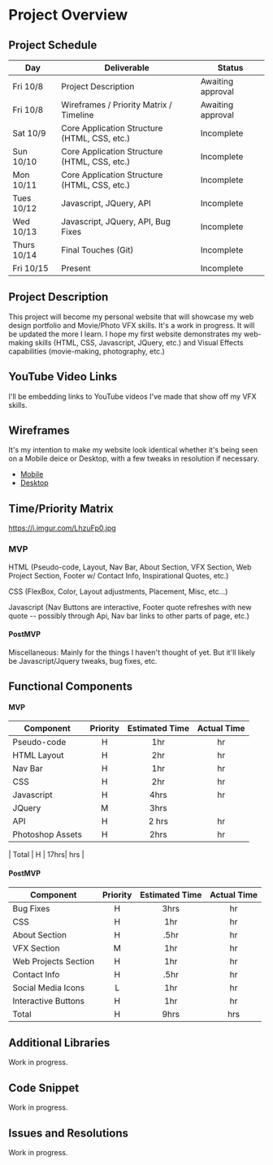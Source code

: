 # Project Overview


## Project Schedule

|  Day | Deliverable | Status
|---|---| ---|
|Fri 10/8| Project Description | Awaiting approval
|Fri 10/8| Wireframes / Priority Matrix / Timeline | Awaiting approval
|Sat 10/9| Core Application Structure (HTML, CSS, etc.) | Incomplete
|Sun 10/10| Core Application Structure (HTML, CSS, etc.) | Incomplete
|Mon 10/11| Core Application Structure (HTML, CSS, etc.) | Incomplete
|Tues 10/12| Javascript, JQuery, API | Incomplete
|Wed 10/13| Javascript, JQuery, API, Bug Fixes | Incomplete
|Thurs 10/14| Final Touches (Git) | Incomplete
|Fri 10/15| Present | Incomplete


## Project Description

This project will become my personal website that will showcase my web design portfolio and Movie/Photo VFX skills. It's a work in progress. It will be updated the more I learn. I hope my first website demonstrates my web-making skills (HTML, CSS, Javascript, JQuery, etc.) and Visual Effects capabilities (movie-making, photography, etc.)

## YouTube Video Links

I'll be embedding links to YouTube videos I've made that show off my VFX skills.

## Wireframes

It's my intention to make my website look identical whether it's being seen on a Mobile deice or Desktop, with a few tweaks in resolution if necessary. 

- [Mobile](https://i.imgur.com/jdrJgAu.jpg)
- [Desktop](https://i.imgur.com/jdrJgAu.jpg)


## Time/Priority Matrix 

https://i.imgur.com/LhzuFp0.jpg


### MVP

HTML (Pseudo-code, Layout, Nav Bar, About Section, VFX Section, Web Project Section, Footer w/ Contact Info, Inspirational Quotes, etc.)

CSS (FlexBox, Color, Layout adjustments, Placement, Misc, etc...)

Javascript (Nav Buttons are interactive, Footer quote refreshes with new quote -- possibly through Api, Nav bar links to other parts of page, etc.)

#### PostMVP 

Miscellaneous: Mainly for the things I haven't thought of yet. But it'll likely be Javascript/Jquery tweaks, bug fixes, etc.

## Functional Components

#### MVP
| Component | Priority | Estimated Time | Actual Time |
| --- | :---: |  :---: | :---: | 
| Pseudo-code | H | 1hr | hr |
| HTML Layout | H | 2hr | hr |
| Nav Bar | H | 1hr | hr |  
| CSS | H | 2hr | hr |  
| Javascript | H | 4hrs |  hr | 
| JQuery | M | 3hrs | |
| API | H | 2 hrs |  hr |
| Photoshop Assets | H | 2hrs | hr |
 
| Total | H | 17hrs| hrs |

#### PostMVP
| Component | Priority | Estimated Time | Actual Time |
| --- | :---: |  :---: | :---: | 
| Bug Fixes | H | 3hrs |  hr | 
| CSS | H | 1hr | hr | 
| About Section | H | .5hr |  hr |
| VFX Section | M | 1hr | hr |
| Web Projects Section | H | 1hr |  hr | 
| Contact Info | H | .5hr | hr | 
| Social Media Icons | L | 1hr |  hr |
| Interactive Buttons | H | 1hr | hr | 
| Total | H | 9hrs| hrs |

## Additional Libraries

Work in progress.

## Code Snippet

Work in progress.

## Issues and Resolutions

Work in progress.

